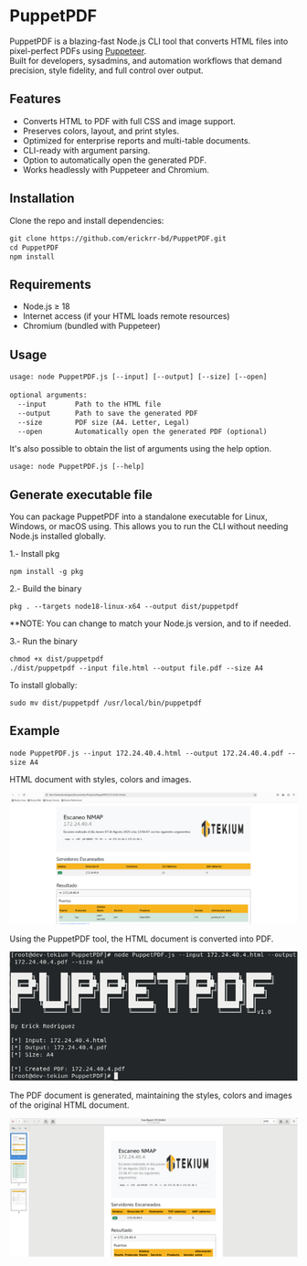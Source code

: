# PuppetPDF
PuppetPDF is a blazing-fast Node.js CLI tool that converts HTML files into pixel-perfect PDFs using [Puppeteer](https://pptr.dev/).  
Built for developers, sysadmins, and automation workflows that demand precision, style fidelity, and full control over output.

## Features
- Converts HTML to PDF with full CSS and image support.
- Preserves colors, layout, and print styles.
- Optimized for enterprise reports and multi-table documents.
- CLI-ready with argument parsing.
- Option to automatically open the generated PDF.
- Works headlessly with Puppeteer and Chromium.

## Installation

Clone the repo and install dependencies:

```
git clone https://github.com/erickrr-bd/PuppetPDF.git
cd PuppetPDF
npm install
```

## Requirements
- Node.js ≥ 18
- Internet access (if your HTML loads remote resources)
- Chromium (bundled with Puppeteer)

## Usage
```
usage: node PuppetPDF.js [--input] [--output] [--size] [--open]

optional arguments:
  --input       Path to the HTML file
  --output      Path to save the generated PDF
  --size        PDF size (A4. Letter, Legal)
  --open        Automatically open the generated PDF (optional)
```

It's also possible to obtain the list of arguments using the help option.

```
usage: node PuppetPDF.js [--help]
```

## Generate executable file
You can package PuppetPDF into a standalone executable for Linux, Windows, or macOS using. This allows you to run the CLI without needing Node.js installed globally.

1.- Install pkg

```
npm install -g pkg
```

2.- Build the binary

```
pkg . --targets node18-linux-x64 --output dist/puppetpdf
```

**NOTE: You can change  to match your Node.js version, and  to  if needed.

3.- Run the binary

```
chmod +x dist/puppetpdf
./dist/puppetpdf --input file.html --output file.pdf --size A4
```

To install globally:

```
sudo mv dist/puppetpdf /usr/local/bin/puppetpdf
```

## Example
```
node PuppetPDF.js --input 172.24.40.4.html --output 172.24.40.4.pdf --size A4
```
HTML document with styles, colors and images.

![Preview](./images/img1.png)

Using the PuppetPDF tool, the HTML document is converted into PDF.

![Preview](./images/img2.png)

The PDF document is generated, maintaining the styles, colors and images of the original HTML document.

![Preview](./images/img3.png)
